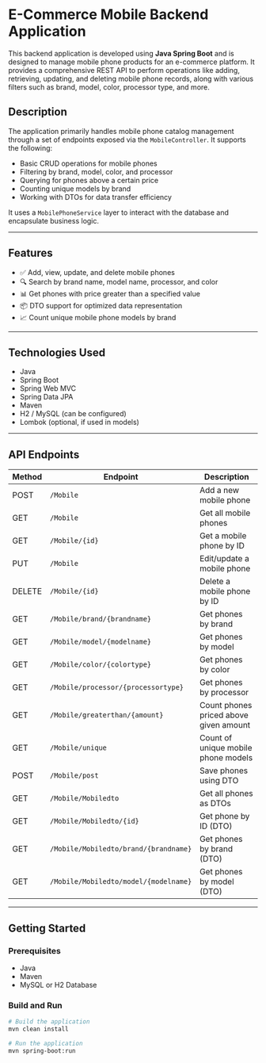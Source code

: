 # E-Commerce Mobile Backend Application

This backend application is developed using **Java Spring Boot** and is designed to manage mobile phone products for an e-commerce platform. It provides a comprehensive REST API to perform operations like adding, retrieving, updating, and deleting mobile phone records, along with various filters such as brand, model, color, processor type, and more.

## Description

The application primarily handles mobile phone catalog management through a set of endpoints exposed via the `MobileController`. It supports the following:

- Basic CRUD operations for mobile phones
- Filtering by brand, model, color, and processor
- Querying for phones above a certain price
- Counting unique models by brand
- Working with DTOs for data transfer efficiency

It uses a `MobilePhoneService` layer to interact with the database and encapsulate business logic.

---

## Features

- ✅ Add, view, update, and delete mobile phones
- 🔍 Search by brand name, model name, processor, and color
- 📊 Get phones with price greater than a specified value
- 📦 DTO support for optimized data representation
- 📈 Count unique mobile phone models by brand

---

## Technologies Used

- Java
- Spring Boot
- Spring Web MVC
- Spring Data JPA
- Maven
- H2 / MySQL (can be configured)
- Lombok (optional, if used in models)

---

## API Endpoints

| Method | Endpoint | Description |
|--------|----------|-------------|
| POST   | `/Mobile` | Add a new mobile phone |
| GET    | `/Mobile` | Get all mobile phones |
| GET    | `/Mobile/{id}` | Get a mobile phone by ID |
| PUT    | `/Mobile` | Edit/update a mobile phone |
| DELETE | `/Mobile/{id}` | Delete a mobile phone by ID |
| GET    | `/Mobile/brand/{brandname}` | Get phones by brand |
| GET    | `/Mobile/model/{modelname}` | Get phones by model |
| GET    | `/Mobile/color/{colortype}` | Get phones by color |
| GET    | `/Mobile/processor/{processortype}` | Get phones by processor |
| GET    | `/Mobile/greaterthan/{amount}` | Count phones priced above given amount |
| GET    | `/Mobile/unique` | Count of unique mobile phone models |
| POST   | `/Mobile/post` | Save phones using DTO |
| GET    | `/Mobile/Mobiledto` | Get all phones as DTOs |
| GET    | `/Mobile/Mobiledto/{id}` | Get phone by ID (DTO) |
| GET    | `/Mobile/Mobiledto/brand/{brandname}` | Get phones by brand (DTO) |
| GET    | `/Mobile/Mobiledto/model/{modelname}` | Get phones by model (DTO) |

---

## Getting Started

### Prerequisites

- Java
- Maven
- MySQL or H2 Database

### Build and Run

```bash
# Build the application
mvn clean install

# Run the application
mvn spring-boot:run
